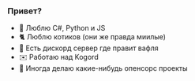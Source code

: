 ### Привет?
- 💾 Люблю C#, Python и JS
- 🐈 Люблю котиков (они же правда миилые)
- 🧇 Есть дискорд сервер где правит вафля
- ✉️ Работаю над Kogord
- 🔨 Иногда делаю какие-нибудь опенсорс проекты

<!--
**VitiaCatDragon/VitiaCatDragon** is a ✨ _special_ ✨ repository because its `README.md` (this file) appears on your GitHub profile.

Here are some ideas to get you started:

- 🔭 I’m currently working on ...
- 🌱 I’m currently learning ...
- 👯 I’m looking to collaborate on ...
- 🤔 I’m looking for help with ...
- 💬 Ask me about ...
- 📫 How to reach me: ...
- 😄 Pronouns: ...
- ⚡ Fun fact: ...
-->
